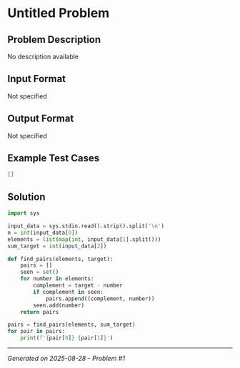 # Untitled Problem

## Problem Description
No description available

## Input Format
Not specified

## Output Format
Not specified

## Example Test Cases
```json
[]
```

## Solution
```python
import sys

input_data = sys.stdin.read().strip().split('\n')
n = int(input_data[0])
elements = list(map(int, input_data[1].split()))
sum_target = int(input_data[2])

def find_pairs(elements, target):
    pairs = []
    seen = set()
    for number in elements:
        complement = target - number
        if complement in seen:
            pairs.append((complement, number))
        seen.add(number)
    return pairs

pairs = find_pairs(elements, sum_target)
for pair in pairs:
    print(f'{pair[0]} {pair[1]}')
```

---
*Generated on 2025-08-28 - Problem #1*